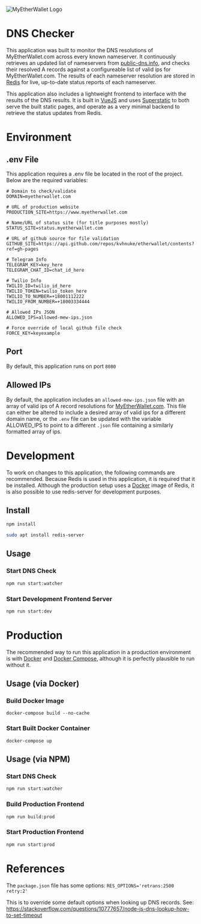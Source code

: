 
![MyEtherWallet Logo](https://www.myetherwallet.com/images/myetherwallet-logo.png)

# DNS Checker

This application was built to monitor the DNS resolutions of MyEtherWallet.com across every known nameserver. It continuously retrieves an updated list of nameservers from [public-dns.info](https://public-dns.info/nameservers.csv), and checks their resolved A records against a configureable list of valid ips for MyEtherWallet.com. The results of each nameserver resolution are stored in [Redis](https://redis.io/) for live, up-to-date status reports of each nameserver.

This application also includes a lightweight frontend to interface with the results of the DNS results. It is built in [VueJS](https://vuejs.org/) and uses [Superstatic](https://www.npmjs.com/package/superstatic) to both serve the built static pages, and operate as a very minimal backend to retrieve the status updates from Redis.

# Environment

## .env File

This application requires a .env file be located in the root of the project. Below are the required variables:

```
# Domain to check/validate
DOMAIN=myetherwallet.com

# URL of production website
PRODUCTION_SITE=https://www.myetherwallet.com

# Name/URL of status site (for title purposes mostly)
STATUS_SITE=status.myetherwallet.com

# URL of github source for file validation
GITHUB_SITE=https://api.github.com/repos/kvhnuke/etherwallet/contents?ref=gh-pages

# Telegram Info
TELEGRAM_KEY=key_here
TELEGRAM_CHAT_ID=chat_id_here

# Twilio Info
TWILIO_ID=twilio_id_here
TWILIO_TOKEN=twilio_token_here
TWILIO_TO_NUMBER=+18001112222
TWILIO_FROM_NUMBER=+18003334444

# Allowed IPs JSON
ALLOWED_IPS=allowed-mew-ips.json

# Force override of local github file check
FORCE_KEY=keyexample
```

## Port

By default, this application runs on port `8080`

## Allowed IPs

By default, the application includes an `allowed-mew-ips.json` file with an array of valid ips of A record resolutions for [MyEtherWallet.com](https://www.myetherwallet.com). This file can either be altered to include a desired array of valid ips for a different domain name, or the `.env` file can be updated with the variable ALLOWED_IPS to point to a different `.json` file containing a similarly formatted array of ips.

# Development

To work on changes to this application, the following commands are recommended. Because Redis is used in this application, it is required that it be installed. Although the production setup uses a [Docker](https://www.docker.com/) image of Redis, it is also possible to use redis-server for development purposes.

## Install

```bash
npm install
```

```bash
sudo apt install redis-server
```

## Usage

### Start DNS Check

```bash
npm run start:watcher
```

### Start Development Frontend Server

```bash
npm run start:dev
```

# Production

The recommended way to run this application in a production environment is with [Docker](https://www.docker.com/) and [Docker Compose](https://docs.docker.com/compose/), although it is perfectly plausible to run without it.

## Usage (via Docker)

### Build Docker Image

```
docker-compose build --no-cache
```

### Start Built Docker Container

```
docker-compose up
```

## Usage (via NPM)

### Start DNS Check

```bash
npm run start:watcher
```

### Build Production Frontend

```bash
npm run build:prod
```

### Start Production Frontend

```bash
npm run start:prod
```

# References

The `package.json` file has some options: `RES_OPTIONS='retrans:2500 retry:2'`

This is to override some default options when looking up DNS records. See:
https://stackoverflow.com/questions/10777657/node-js-dns-lookup-how-to-set-timeout